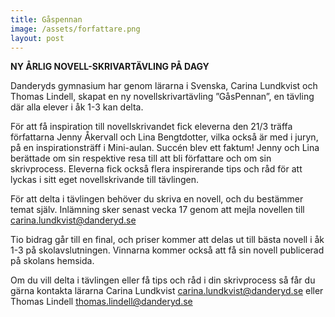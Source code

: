 ```yaml
---
title: Gåspennan
image: /assets/forfattare.png
layout: post
---
```

<b>NY ÅRLIG NOVELL-SKRIVARTÄVLING PÅ DAGY</b>

Danderyds gymnasium har genom lärarna i Svenska, Carina Lundkvist och Thomas Lindell, skapat en ny novellskrivartävling ”GåsPennan”, 
en tävling där alla elever i åk 1-3 kan delta. 

För att få inspiration till novellskrivandet fick eleverna den 21/3 träffa författarna Jenny Åkervall och Lina Bengtdotter, 
vilka också är med i juryn, på en inspirationsträff i Mini-aulan. Succén blev ett faktum! 
Jenny och Lina berättade om sin respektive resa till att bli författare och om sin skrivprocess. 
Eleverna fick också flera inspirerande tips och råd för att lyckas i sitt eget novellskrivande till tävlingen. 

För att delta i tävlingen behöver du skriva en novell, och du bestämmer temat själv. 
Inlämning sker senast vecka 17 genom att mejla novellen till [carina.lundkvist@danderyd.se](mailto:carina.lundkvist@danderyd.se)



Tio bidrag går till en final, och priser kommer att delas ut till bästa novell i åk 1-3 på skolavslutningen. 
Vinnarna kommer också att få sin novell publicerad på skolans hemsida. 

Om du vill delta i tävlingen eller få tips och råd i din skrivprocess så får du gärna kontakta lärarna Carina Lundkvist 
[carina.lundkvist@danderyd.se](mailto:carina.lundkvist@danderyd.se) eller Thomas Lindell [thomas.lindell@danderyd.se](mailto:thomas.lindell@danderyd.se)
